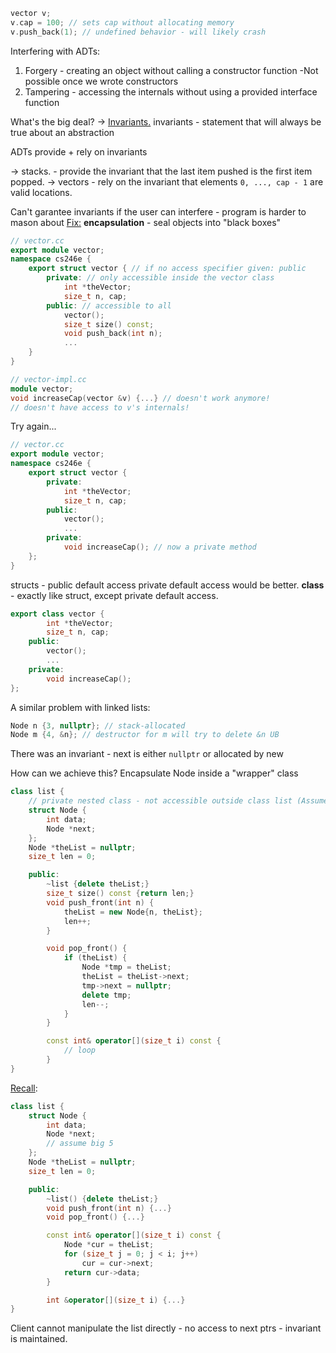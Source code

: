 
```c++
vector v;
v.cap = 100; // sets cap without allocating memory
v.push_back(1); // undefined behavior - will likely crash
```

Interfering with ADTs:
1) Forgery - creating an object without calling a constructor function
    -Not possible once we wrote constructors
2) Tampering - accessing the internals without using a provided interface function

What's the big deal? -> <u>Invariants.</u>
invariants - statement that will always be true about an abstraction

ADTs provide + rely on invariants

-> stacks. - provide the invariant that the last item pushed is the first item popped.
-> vectors - rely on the invariant that elements `0, ..., cap - 1` are valid locations.

Can't garantee invariants if the user can interfere - program is harder to mason about
<u>Fix:</u> **encapsulation** - seal objects into "black boxes"

```c++
// vector.cc
export module vector;
namespace cs246e {
	export struct vector { // if no access specifier given: public
		private: // only accessible inside the vector class
			int *theVector;
			size_t n, cap;
		public: // accessible to all
			vector();
			size_t size() const;
			void push_back(int n);
			...
	}
}
```

```c++
// vector-impl.cc
module vector;
void increaseCap(vector &v) {...} // doesn't work anymore!
// doesn't have access to v's internals!
```


Try again...
```c++
// vector.cc
export module vector;
namespace cs246e {
	export struct vector {
		private:
			int *theVector;
			size_t n, cap;
		public:
			vector();
			...
		private:
			void increaseCap(); // now a private method
	};
}
```

structs - public default access
private default access would be better.
**class** -  exactly like struct, except private default access.
```c++
export class vector {
		int *theVector;
		size_t n, cap;
	public:
		vector();
		...
	private:
		void increaseCap();
};
```


A similar problem with linked lists:
```c++
Node n {3, nullptr}; // stack-allocated
Node m {4, &n}; // destructor for m will try to delete &n UB
```
There was an invariant - next is either `nullptr` or allocated by new

How can we achieve this? Encapsulate Node inside a "wrapper" class

```c++
class list {
	// private nested class - not accessible outside class list (Assume Big 5)
	struct Node {
		int data;
		Node *next;
	};
	Node *theList = nullptr;
	size_t len = 0;

	public:
		~list {delete theList;}
		size_t size() const {return len;}
		void push_front(int n) {
			theList = new Node{n, theList};
			len++;
		}

		void pop_front() {
			if (theList) {
				Node *tmp = theList;
				theList = theList->next;
				tmp->next = nullptr;
				delete tmp;
				len--;
			}
		}

		const int& operator[](size_t i) const {
			// loop
		}
}
```


<u>Recall</u>:
```c++
class list {
	struct Node {
		int data;
		Node *next;
		// assume big 5
	};
	Node *theList = nullptr;
	size_t len = 0;

	public:
		~list() {delete theList;}
		void push_front(int n) {...}
		void pop_front() {...}

		const int& operator[](size_t i) const {
			Node *cur = theList;
			for (size_t j = 0; j < i; j++)
				cur = cur->next;
			return cur->data;
		}

		int &operator[](size_t i) {...}
}
```
Client cannot manipulate the list directly - no access to next ptrs - invariant is maintained.
